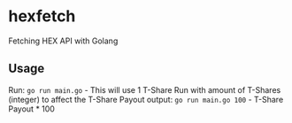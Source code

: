 # hexfetch
Fetching HEX API with Golang


## Usage

Run: `go run main.go` - This will use 1 T-Share
Run with amount of T-Shares (integer) to affect the T-Share Payout output: `go run main.go 100` - T-Share Payout * 100
